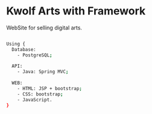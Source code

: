 # Kwolf Arts with Framework
WebSite for selling digital arts.

```bash

Using {
  Database:
    - PostgreSQL;
  
  API:
    - Java: Spring MVC;
    
  WEB:
    - HTML: JSP + bootstrap;
    - CSS: bootstrap;
    - JavaScript.
}
```

